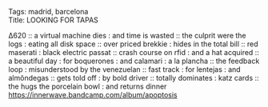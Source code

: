 Tags: madrid, barcelona      
Title: LOOKING FOR TAPAS
  
∆620 :: a virtual machine dies : and time is wasted :: the culprit were the logs : eating all disk space :: over priced brekkie : hides in the total bill :: red maserati : black electric passat :: crash course on rfid : and a hat acquired :: a beautiful day : for boquerones : and calamari : a la plancha :: the feedback loop : misunderstood by the venezuelan :: fast track : for lentejas : and almôndegas :: gets told off : by bold driver :: totally dominates : katz cards :: the hugs the porcelain bowl : and returns dinner 
<https://innerwave.bandcamp.com/album/apoptosis>  